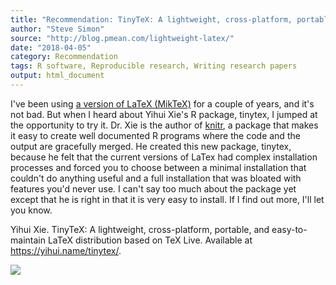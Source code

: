 ```yaml
---
title: "Recommendation: TinyTeX: A lightweight, cross-platform, portable, and easy-to-maintain LaTeX distribution based on TeX Live"
author: "Steve Simon"
source: "http://blog.pmean.com/lightweight-latex/"
date: "2018-04-05"
category: Recommendation
tags: R software, Reproducible research, Writing research papers
output: html_document
---
```


I've been using [a version of LaTeX (MikTeX)](https://miktex.org/) for a
couple of years, and it's not bad. But when I heard about Yihui Xie's R
package, tinytex, I jumped at the opportunity to try it. Dr. Xie is the
author of [knitr](https://yihui.name/knitr/), a package that makes it
easy to create well documented R programs where the code and the output
are gracefully merged. He created this new package, tinytex, because he
felt that the current versions of LaTex had complex installation
processes and forced you to choose between a minimal installation that
couldn't do anything useful and a full installation that was bloated
with features you'd never use. I can't say too much about the package
yet except that he is right in that it is very easy to install. If I
find out more, I'll let you know.

<!---More--->

Yihui Xie. TinyTeX: A lightweight, cross-platform, portable, and
easy-to-maintain LaTeX distribution based on TeX Live. Available at
<https://yihui.name/tinytex/>.

![](../../web/images/lightweight-latex01.png)




